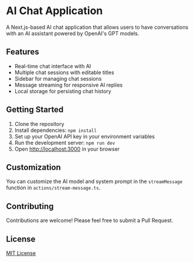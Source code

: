 # AI Chat Application

A Next.js-based AI chat application that allows users to have conversations with an AI assistant powered by OpenAI's GPT models.

## Features

- Real-time chat interface with AI
- Multiple chat sessions with editable titles
- Sidebar for managing chat sessions
- Message streaming for responsive AI replies
- Local storage for persisting chat history

## Getting Started

1. Clone the repository
2. Install dependencies: `npm install`
3. Set up your OpenAI API key in your environment variables
4. Run the development server: `npm run dev`
5. Open [http://localhost:3000](http://localhost:3000) in your browser

## Customization

You can customize the AI model and system prompt in the `streamMessage` function in `actions/stream-message.ts`.

## Contributing

Contributions are welcome! Please feel free to submit a Pull Request.

## License

[MIT License](LICENSE)
